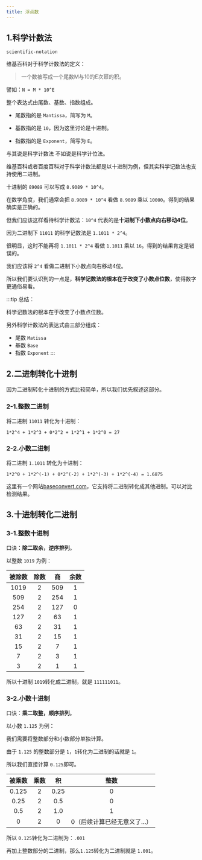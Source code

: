 ```yaml
---
title: 浮点数
---
```


## 1.科学计数法

`scientific-notation`

维基百科对于科学计数法的定义：

> 一个数被写成一个尾数M与10的E次幂的积。

譬如：`N = M * 10^E`

整个表达式由尾数、基数、指数组成。

- 尾数指的是 `Mantissa`，简写为 `M`。

- 基数指的是 `10`，因为这里讨论是十进制。

- 指数指的是 `Exponent`，简写为 `E`。

与其说是科学计数法 不如说是科学计位法。

维基百科或者百度百科对于科学计数法都是以十进制为例，但其实科学记数法也支持使用二进制。

十进制的 `89089` 可以写成 `8.9089 * 10^4`。

在数学角度，我们通常会把 `8.9089 * 10^4` 看做 `8.9089` 乘以 `10000`。得到的结果确实是正确的。

但我们应该这样看待科学计数法：`10^4` 代表的是**十进制下小数点向右移动4位**。

因为二进制下 `11011` 的科学记数法是 `1.1011 * 2^4`。

很明显，这时不能再将 `1.1011 * 2^4` 看做 `1.1011` 乘以 `16`。得到的结果肯定是错误的。

我们应该将 `2^4` 看做二进制下小数点向右移动4位。

所以我们要认识到的一点是，**科学记数法的根本在于改变了小数点位数**，使得数字更通俗易看。

:::tip
总结：

科学记数法的根本在于改变了小数点位数。

另外科学计数法的表达式由三部分组成：

- 尾数 `Matissa`
- 基数 `Base`
- 指数 `Exponent`
:::

## 2.二进制转化十进制

因为二进制转化十进制的方式比较简单，所以我们优先叙述这部分。

### 2-1.整数二进制

将二进制 `11011` 转化为十进制：

`1*2^4 + 1*2^3 + 0*2^2 + 1*2^1 + 1*2^0 = 27`

### 2-2.小数二进制

将二进制 `1.1011` 转化为十进制：

`1*2^0 + 1*2^(-1) + 0*2^(-2) + 1*2^(-3) + 1*2^(-4) = 1.6875`

这里有一个网站[baseconvert.com](https://baseconvert.com/)，它支持将二进制转化成其他进制。可以对比检测结果。

## 3.十进制转化二进制

### 3-1.整数十进制

口诀：**除二取余，逆序排列**。

以整数 `1019` 为例：

| 被除数 | 除数 |  商  | 余数 |
| :----: | :--: | :--: | :--: |
|  1019  |  2   | 509  |  1   |
|  509   |  2   | 254  |  1   |
|  254   |  2   | 127  |  0   |
|  127   |  2   |  63  |  1   |
|   63   |  2   |  31  |  1   |
|   31   |  2   |  15  |  1   |
|   15   |  2   |  7   |  1   |
|   7    |  2   |  3   |  1   |
|   3    |  2   |  1   |  1   |

所以十进制 `1019`转化成二进制，就是 `111111011`。

### 3-2.小数十进制

口诀：**乘二取整，顺序排列**。

以小数 `1.125` 为例：

我们需要将整数部分和小数部分单独计算。

由于 `1.125` 的整数部分是 `1`，`1`转化为二进制的话就是 `1`。

所以我们直接计算 `0.125`即可。

| 被乘数 | 乘数 |  积  |             整数             |
| :----: | :--: | :--: | :--------------------------: |
| 0.125  |  2   | 0.25 |              0               |
|  0.25  |  2   | 0.5  |              0               |
|  0.5   |  2   | 1.0  |              1               |
|   0    |  2   |  0   | 0（后续计算已经无意义了...） |

所以 `0.125`转化为二进制为：`.001`

再加上整数部分的二进制，那么`1.125`转化为二进制就是 `1.001`。
